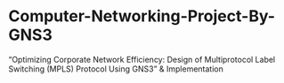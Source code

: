 # Computer-Networking-Project-By-GNS3
 “Optimizing Corporate Network  Efficiency: Design  of Multiprotocol Label Switching (MPLS) Protocol Using GNS3”  &amp; Implementation
